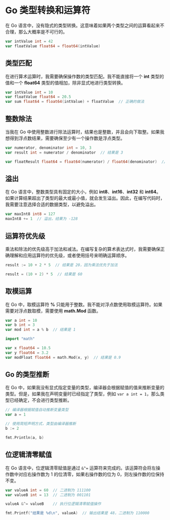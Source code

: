 # Go 类型转换和运算符

在 Go 语言中，没有隐式的类型转换。这意味着如果两个类型之间的运算看起来不合理，那么大概率是不可行的。

```go
var intValue int = 42
var floatValue float64 = float64(intValue)
```

## 类型匹配

在进行算术运算时，我需要确保操作数的类型匹配。我不能直接将一个 **int** 类型的值和一个 **float64** 类型的值相加，除非显式地进行类型转换。

```go
var intValue int = 10
var floatValue float64 = 20.5
var sum float64 = float64(intValue) + floatValue  // 正确的做法
```

## 整数除法

当我在 Go 中使用整数进行除法运算时，结果也是整数，并且会向下取整。如果我想得到浮点数结果，需要确保至少有一个操作数是浮点类型。

```go
var numerator, denominator int = 10, 3
var result int = numerator / denominator  // 结果是 3

var floatResult float64 = float64(numerator) / float64(denominator)  // 结果是 3.3333333333333335
```

## 溢出

在 Go 语言中，整数类型具有固定的大小，例如 **int8**、**int16**、**int32** 和 **int64**。如果计算结果超出了类型的最大或最小值，就会发生溢出。因此，在编写代码时，我需要注意选择合适的数据类型，以避免溢出。

```go
var maxInt8 int8 = 127
maxInt8 += 1  // 溢出，结果为 -128
```

## 运算符优先级

乘法和除法的优先级高于加法和减法。在编写复杂的算术表达式时，我需要确保正确理解和应用运算符的优先级，或者使用括号来明确运算顺序。

```go
result := 10 + 2 * 5  // 结果是 20，因为乘法优先于加法

result = (10 + 2) * 5  // 结果是 60
```

## 取模运算

在 Go 中，取模运算符 **%** 只能用于整数。我不能对浮点数使用取模运算符。如果需要对浮点数取模，需要使用 **math.Mod** 函数。

```go
var a int = 10
var b int = 3
var mod int = a % b  // 结果是 1

import "math"

var x float64 = 10.5
var y float64 = 3.2
var modFloat float64 = math.Mod(x, y)  // 结果是 0.9
```

## Go 的类型推断

在 Go 中，如果我没有显式指定变量的类型，编译器会根据赋值的值来推断变量的类型。但是，如果我在声明变量时已经指定了类型，例如 `var a int = 1`，那么类型已经确定，不会进行类型推断。

```go
// 编译器根据赋值自动推断变量类型
var a = 1

// 使用简短声明方式，类型由编译器推断
b := 2

fmt.Println(a, b)
```

## 位逻辑清零赋值

在 Go 语言中，位逻辑清零赋值是通过 `&^=` 运算符来完成的。该运算符会将左操作数中对应右操作数为 1 的位清零，如果右操作数的位为 0，则左操作数的位保持不变。

```go
var valueA int = 60  // 二进制为 111100
var valueB int = 13  // 二进制为 001101

valueA &^= valueB    // 执行位逻辑清零赋值操作

fmt.Printf("结果是 %d\n", valueA)  // 输出结果是 48，二进制为 110000
```
